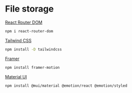 # File storage
<!-- Ctrl + Shift + V -->

[React Router DOM](https://www.npmjs.com/package/react-router-dom)

```bash
npm i react-router-dom
```

[Tailwind CSS](https://tailwindcss.com/docs/guides/create-react-app)

```bash
npm install -D tailwindcss
```

[Framer](https://www.framer.com/motion/introduction/)

```bash
npm install framer-motion
```

[Material UI](https://mui.com/material-ui/react-modal/)

```bash
npm install @mui/material @emotion/react @emotion/styled
```
